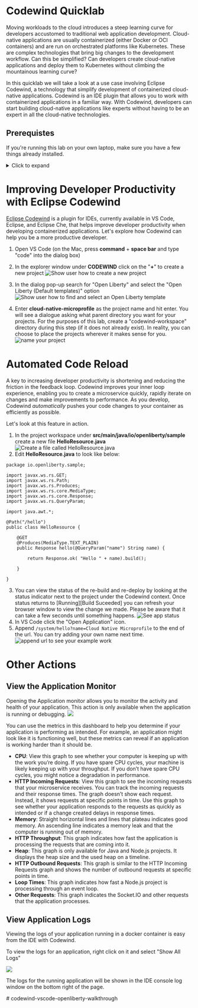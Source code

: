 # Codewind Quicklab

Moving workloads to the cloud introduces a steep learning curve for developers accustomed to traditional web application development. Cloud-native applications are usually containerized (either Docker or OCI containers) and are run on orchestrated platforms like Kubernetes. These are complex technologies that bring big changes to the development workflow. Can this be simplified? Can developers create cloud-native applications and deploy them to Kubernetes without climbing the mountainous learning curve? 

In this quicklab we will take a look at a use case involving Eclipse Codewind, a technology that simplify development of containerized cloud-native applications. Codewind is an IDE plugin that allows you to work with containerized applications in a familiar way. With Codewind, developers can start building cloud-native applications like experts without having to be an expert in all the cloud-native technologies. 

## Prerequistes

If you're running this lab on your own laptop, make sure you have a few things already installed.

<details>
  <summary>Click to expand</summary>
  
### Configure Local System

This quicklab requires the following tools: 

1. Docker
2. VS Code
3. VS Code Codewind [extension](https://www.eclipse.org/codewind/mdt-vsc-getting-started.html)

We recommend working with the latest available version of each.

</details>

# Improving Developer Productivity with Eclipse Codewind

[Eclipse Codewind](https://www.eclipse.org/codewind/) is a plugin for IDEs, currently available in VS Code, Eclipse, and Eclipse Che, that helps improve developer productivity when developing containerized applications. Let's explore how Codewind can help you be a more productive developer.

1. Open VS Code (on the Mac, press **command** + **space bar** and type "code" into the dialog box)
2. In the explorer window under **CODEWIND** click on the "**+**" to create a new project
![Show user how to create a new project](https://raw.githubusercontent.com/beccabau/codewind-vscode-openliberty-walkthrough/master/images/codewind-explorer.png)

3. In the dialog pop-up search for "Open Liberty" and select the "Open Liberty (Default templates)" option
![Show user how to find and select an Open Liberty template](https://raw.githubusercontent.com/beccabau/codewind-vscode-openliberty-walkthrough/master/images/search-project-type.png)

4. Enter **cloud-native-microprofile** as the project name and hit enter. You will see a dialogue asking what parent directory you want for your projects. For the purposes of this lab, create a "codewind-workspace" directory during this step (if it does not already exist). In reality, you can choose to place the projects wherever it makes sense for you.
	![name your project](https://raw.githubusercontent.com/beccabau/codewind-vscode-openliberty-walkthrough/master/images/create-project.png)
  
# Automated Code Reload

A key to increasing developer productivity is shortening and reducing the friction in the feedback loop. Codewind improves your inner loop experience, enabling you to create a microservice quickly, rapidly iterate on changes and make improvements to performance. As you develop, Codewind *automatically* pushes your code changes to your container as efficiently as possible. 

Let's look at this feature in action.

1. 	In the project workspace under **src/main/java/io/openliberty/sample** create a new file **HelloResource.java**
![Create a file called HelloResource.java](https://raw.githubusercontent.com/beccabau/codewind-vscode-openliberty-walkthrough/master/images/create-hello-dot-java.gif)
2. Edit **HelloResource.java** to look like below:
	
```
package io.openliberty.sample;

import javax.ws.rs.GET;
import javax.ws.rs.Path;
import javax.ws.rs.Produces;
import javax.ws.rs.core.MediaType;
import javax.ws.rs.core.Response;
import javax.ws.rs.QueryParam;

import java.awt.*;

@Path("/hello")
public class HelloResource {

    @GET
    @Produces(MediaType.TEXT_PLAIN)
    public Response hello(@QueryParam("name") String name) {
        
        return Response.ok( "Hello " + name).build();

    }

}
```

3. You can view the status of the re-build and re-deploy by looking at the status indicator next to the project under the Codewind context. Once status returns to [Running][Build Suceeded] you can refresh your browser window to view the change we made. Please be aware that it can take a few seconds until something happens. 
	![See app status](https://raw.githubusercontent.com/beccabau/codewind-vscode-openliberty-walkthrough/master/images/app-status.png)	
4. In VS Code click the "Open Application" icon.	
5. Append `/system/hello?name=Cloud Native Microprofile` to the end of the url. You can try adding your own name next time.
    ![append url to see your example work](https://raw.githubusercontent.com/beccabau/codewind-vscode-openliberty-walkthrough/master/images/append-url.gif)


# Other Actions
## View the Application Monitor
Opening the Application monitor allows you to monitor the activity and health of your application. This action is only available when the application is running or debugging.
![](https://raw.githubusercontent.com/beccabau/codewind-vscode-openliberty-walkthrough/master/images/open-metrics-dash.gif)

You can use the metrics in this dashboard to help you determine if your application is performing as intended. For example, an application might look like it is functioning well, but these metrics can reveal if an application is working harder than it should be.

- **CPU**: View this graph to see whether your computer is keeping up with the work you’re doing. If you have spare CPU cycles, your machine is likely keeping up with your throughput. If you don’t have spare CPU cycles, you might notice a degradation in performance.
- **HTTP Incoming Requests**: View this graph to see the incoming requests that your microservice receives. You can track the incoming requests and their response times. The graph doesn’t show each request. Instead, it shows requests at specific points in time. Use this graph to see whether your application responds to the requests as quickly as intended or if a change created delays in response times.
- **Memory**: Straight horizontal lines and lines that plateau indicates good memory. An ascending line indicates a memory leak and that the computer is running out of memory.
- **HTTP Throughput**: This graph indicates how fast the application is processing the requests that are coming into it.
- **Heap**: This graph is only available for Java and Node.js projects. It displays the heap size and the used heap on a timeline.
- **HTTP Outbound Requests**: This graph is similar to the HTTP Incoming Requests graph and shows the number of outbound requests at specific points in time.
- **Loop Times**: This graph indicates how fast a Node.js project is processing through an event loop.
- **Other Requests**: This graph indicates the Socket.IO and other requests that the application processes.

## View Application Logs

Viewing the logs of your application running in a docker container is easy from the IDE with Codewind. 

To view the logs for an application, right click on it and select "Show All Logs" 

![](https://raw.githubusercontent.com/beccabau/codewind-vscode-openliberty-walkthrough/master/images/show-logs.gif)

The logs for the running application will be shown in the IDE console log window on the bottom right of the page. 

<!---
[//]: # Resources
[//]: # https://openliberty.io/guides/
[//]: # https://www.youtube.com/watch?v=PnHT4ld0w18
[//]: # http://www.adeveloperdiary.com/java/webservice/rest/how-to-configure-rest-service-jax-rs-in-ibm-liberty-profile/
[//]: # #codewind-vscode-ol-microprofile-quicklab
[//]: # https://labs.cognitiveclass.ai/tools/theiadocker/?md_instructions_url=https://raw.githubusercontent.com/beccabau/codewind-vscode-ol-microprofile-quicklab/master/README.md
---!>
# codewind-vscode-openliberty-walkthrough

<!---
# View the Performance Dashboard

You can run an application and use the performance dashboard data to determine whether the application is working harder than it should. By determining which applications are running harder than necessary, the performance dashboard can help you find slower applications and detect memory leaks.

You'll notice that if you try to run a load test with the default project configuration, you will not get any results on the performance dashboard. This is because not all projects will have the required packages needed to provide monitoring, Spring Boot being one of these projects. However, we provide the ability to auto inject the required configuration at build time to include these packages. You will need to opt in for this to happen as it will modify the source code (but only in the build container).

1. Navigate to the Project Overview page. You can do this either by right-clicking on the project in the Codewind explorer and selecting "Open Project Overview" or simply click the (i) information icon. 
    ![](https://raw.githubusercontent.com/beccabau/codewind-vscode-openliberty-walkthrough/master/images/open-proj-overview.png)
2. Enable "Inject metrics." 
    ![](https://raw.githubusercontent.com/beccabau/codewind-vscode-openliberty-walkthrough/master/images/inject-metrics.gif) 
Wait for the Application Status to go back to Running - it shouldn't take long.
3. When the status reflects **[Running][Build Succeeded]** Navigate to the Performance Dashboard. ![](https://raw.githubusercontent.com/beccabau/codewind-vscode-openliberty-walkthrough/master/images/open-perf-dashboard.png)
4. Now you can run a load test and monitor your application. 
    ![](https://raw.githubusercontent.com/beccabau/codewind-vscode-openliberty-walkthrough/master/images/perf-dash.gif)
    
---!>
